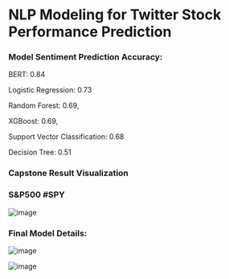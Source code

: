 # NLP Modeling for Twitter Stock Performance Prediction 

### Model Sentiment Prediction Accuracy:

BERT: 0.84

Logistic Regression: 0.73

Random Forest: 0.69,

XGBoost: 0.69,

Support Vector Classification: 0.68

Decision Tree: 0.51

### Capstone Result Visualization 


### S&P500 #SPY
![image](https://user-images.githubusercontent.com/114745325/194470771-19487401-0fd9-47f9-a872-072f424fd44f.png)


### Final Model Details:

![image](https://user-images.githubusercontent.com/114745325/195252223-47900fc9-aaf8-463b-ad5d-870a7eaeebe6.png)

![image](https://user-images.githubusercontent.com/114745325/195252183-83a13f40-f6c8-4456-a6f9-386c563f18cb.png)

